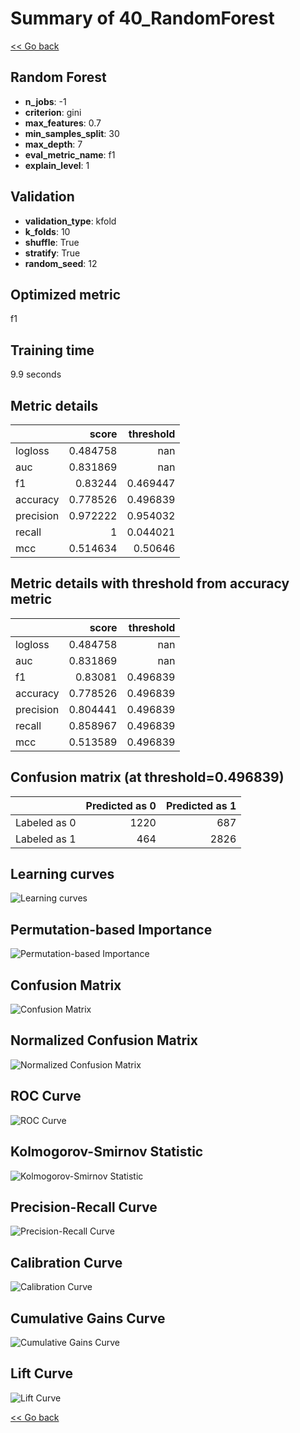 # Summary of 40_RandomForest

[<< Go back](../README.md)


## Random Forest
- **n_jobs**: -1
- **criterion**: gini
- **max_features**: 0.7
- **min_samples_split**: 30
- **max_depth**: 7
- **eval_metric_name**: f1
- **explain_level**: 1

## Validation
 - **validation_type**: kfold
 - **k_folds**: 10
 - **shuffle**: True
 - **stratify**: True
 - **random_seed**: 12

## Optimized metric
f1

## Training time

9.9 seconds

## Metric details
|           |    score |   threshold |
|:----------|---------:|------------:|
| logloss   | 0.484758 |  nan        |
| auc       | 0.831869 |  nan        |
| f1        | 0.83244  |    0.469447 |
| accuracy  | 0.778526 |    0.496839 |
| precision | 0.972222 |    0.954032 |
| recall    | 1        |    0.044021 |
| mcc       | 0.514634 |    0.50646  |


## Metric details with threshold from accuracy metric
|           |    score |   threshold |
|:----------|---------:|------------:|
| logloss   | 0.484758 |  nan        |
| auc       | 0.831869 |  nan        |
| f1        | 0.83081  |    0.496839 |
| accuracy  | 0.778526 |    0.496839 |
| precision | 0.804441 |    0.496839 |
| recall    | 0.858967 |    0.496839 |
| mcc       | 0.513589 |    0.496839 |


## Confusion matrix (at threshold=0.496839)
|              |   Predicted as 0 |   Predicted as 1 |
|:-------------|-----------------:|-----------------:|
| Labeled as 0 |             1220 |              687 |
| Labeled as 1 |              464 |             2826 |

## Learning curves
![Learning curves](learning_curves.png)

## Permutation-based Importance
![Permutation-based Importance](permutation_importance.png)
## Confusion Matrix

![Confusion Matrix](confusion_matrix.png)


## Normalized Confusion Matrix

![Normalized Confusion Matrix](confusion_matrix_normalized.png)


## ROC Curve

![ROC Curve](roc_curve.png)


## Kolmogorov-Smirnov Statistic

![Kolmogorov-Smirnov Statistic](ks_statistic.png)


## Precision-Recall Curve

![Precision-Recall Curve](precision_recall_curve.png)


## Calibration Curve

![Calibration Curve](calibration_curve_curve.png)


## Cumulative Gains Curve

![Cumulative Gains Curve](cumulative_gains_curve.png)


## Lift Curve

![Lift Curve](lift_curve.png)



[<< Go back](../README.md)
